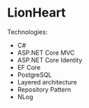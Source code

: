 # LionHeart

Technologies:
- C#
- ASP.NET Core MVC
- ASP.NET Core Identity
- EF Core
- PostgreSQL
- Layered architecture
- Repository Pattern
- NLog

